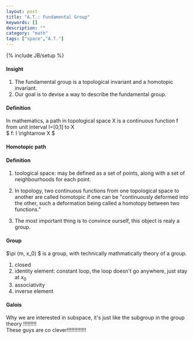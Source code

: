 ```yaml
---
layout: post
title: "A.T.: Fundamental Group"
keywords: []
description: ""
category: "math"
tags: ["space","A.T."]
---
```

{% include JB/setup %}

#### Insight
1. The fundamental group is a topological invariant and a homotopic invariant.
2. Our goal is to devise a way to describe the fundamental group.

#### Definition
In mathematics, a path in topological space X is a continuous function f from
unit interval I=[0,1] to X <br />
$
f: I \rightarrow X
$

#### Homotopic path

#### Definition
1. toological space: may be defined as a set of points, along with a set of
   neighbourhoods for each point.
2. In topology, two continuous functions from one topological space to another
   are called homotopic if one can be "continuously deformed into the other,
   such a deformation being called a homotopy between two functions."

3. The most important thing is to convince ourself, this object is realy a
   group.

#### Group
$\pi (m, x_0) $ is a group, with technically mathmatically theory of a group.
1. closed
2. identity element: constant loop, the loop doesn't go anywhere, just stay at
   $x_0$
3. associativity
4. inverse element



#### Galois
Why we are interested in subspace, it's just like the subgroup in the group
theory !!!!!!!!! <br />
These guys are co clever!!!!!!!!!!!!!

